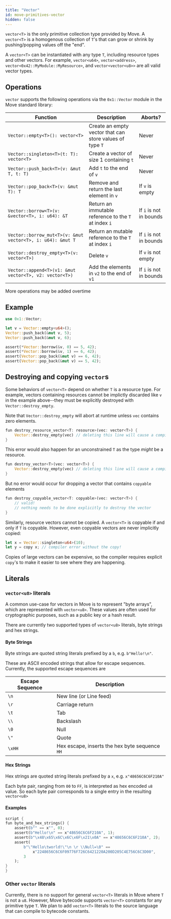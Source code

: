 ```yaml
---
title: "Vector"
id: move-primitives-vector
hidden: false
---
```

`vector<T>` is the only primitive collection type provided by Move. A `vector<T>` is a homogenous collection of `T`'s that can grow or shrink by pushing/popping values off the "end".

A `vector<T>` can be instantiated with any type `T`, including resource types and other vectors. For example, `vector<u64>`, `vector<address>`, `vector<0x42::MyModule::MyResource>`, and `vector<vector<u8>>` are all valid vector types.

## Operations

`vector` supports the following operations via the `0x1::Vector` module in the Move standard library:

| Function | Description | Aborts?
| ---------- | ----------|----------
| `Vector::empty<T>(): vector<T>` | Create an empty vector that can store values of type `T` | Never
| `Vector::singleton<T>(t: T): vector<T>` | Create a vector of size 1 containing `t` | Never
| `Vector::push_back<T>(v: &mut T, t: T)` | Add `t` to the end of `v` | Never
| `Vector::pop_back<T>(v: &mut T): T` | Remove and return the last element in `v` | If `v` is empty
| `Vector::borrow<T>(v: &vector<T>, i: u64): &T` | Return an immutable reference to the `T` at index `i` | If `i` is not in bounds
| `Vector::borrow_mut<T>(v: &mut vector<T>, i: u64): &mut T` | Return an mutable reference to the `T` at index `i` | If `i` is not in bounds
| `Vector::destroy_empty<T>(v: vector<T>)` | Delete `v` | If `v` is not empty
| `Vector::append<T>(v1: &mut vector<T>, v2: vector<T>)` | Add the elements in `v2` to the end of `v1` | If `i` is not in bounds

More operations may be added overtime

## Example

```rust
use 0x1::Vector;

let v = Vector::empty<u64>();
Vector::push_back(&mut v, 5);
Vector::push_back(&mut v, 6);

assert(*Vector::borrow(&v, 0) == 5, 42);
assert(*Vector::borrow(&v, 1) == 6, 42);
assert(Vector::pop_back(&mut v) == 6, 42);
assert(Vector::pop_back(&mut v) == 5, 42);
```

## Destroying and copying `vector`s

Some behaviors of `vector<T>` depend on whether `T` is a resource type. For example, vectors containing resources cannot be implictly discarded like `v` in the example above--they must be explicitly destroyed with `Vector::destroy_empty`.

Note that `Vector::destroy_empty` will abort at runtime unless `vec` contains zero elements.

```rust
fun destroy_resource_vector<T: resource>(vec: vector<T>) {
    Vector::destroy_empty(vec) // deleting this line will cause a compiler error
}
```
This error would also happen for an unconstrained `T` as the type *might* be a resource.
```rust
fun destroy_vector<T>(vec: vector<T>) {
    Vector::destroy_empty(vec) // deleting this line will cause a compiler error
}
```
But no error would occur for dropping a vector that contains `copyable` elements
```rust
fun destroy_copyable_vector<T: copyable>(vec: vector<T>) {
    // valid!
    // nothing needs to be done explicitly to destroy the vector
}
```

Similarly, resource vectors cannot be copied. A `vector<T>` is copyable if and only if `T` is copyable. However, even copyable vectors are never implicitly copied:

```rust
let x = Vector::singleton<u64>(10);
let y = copy x; // compiler error without the copy!
```

Copies of large vectors can be expensive, so the compiler requires explicit `copy`'s to make it easier to see where they are happening.

## Literals

### `vector<u8>` literals

A common use-case for vectors in Move is to represent "byte arrays", which are represented with `vector<u8>`. These values are often used for cryptographic purposes, such as a public key or a hash result.

There are currently two supported types of `vector<u8>` literals, byte strings and hex strings.

#### Byte Strings

Byte strings are quoted string literals prefixed by a `b`, e.g. `b"Hello!\n"`.

These are ASCII encoded strings that allow for escape sequences. Currently, the supported escape sequences are

| Escape Sequence | Description
| -------- | --------
| `\n` | New line (or Line feed)
| `\r` | Carriage return
| `\t` | Tab
| `\\` | Backslash
| `\0` | Null
| `\"` | Quote
| `\xHH` | Hex escape, inserts the hex byte sequence `HH`

#### Hex Strings

Hex strings are quoted string literals prefixed by a `x`, e.g. `x"48656C6C6F210A"`

Each byte pair, ranging from `00` to `FF`, is interpreted as hex encoded `u8` value. So each byte pair corresponds to a single entry in the resulting `vector<u8>`

#### Examples

```rust
script {
fun byte_and_hex_strings() {
    assert(b"" == x"", 0);
    assert(b"Hello!\n" == x"48656C6C6F210A", 1);
    assert(b"\x48\x65\x6C\x6C\x6F\x21\x0A" == x"48656C6C6F210A", 2);
    assert(
        b"\"Hello\tworld!\"\n \r \\Null=\0" ==
            x"2248656C6C6F09776F726C6421220A200D205C4E756C6C3D00",
        3
    );
}
}
```

### Other `vector` literals

Currently, there is no support for general `vector<T>` literals in Move where `T` is not a `u8`. However, Move bytecode supports `vector<T>` constants for any primitive type `T`. We plan to add `vector<T>` literals to the source language that can compile to bytecode constants.
